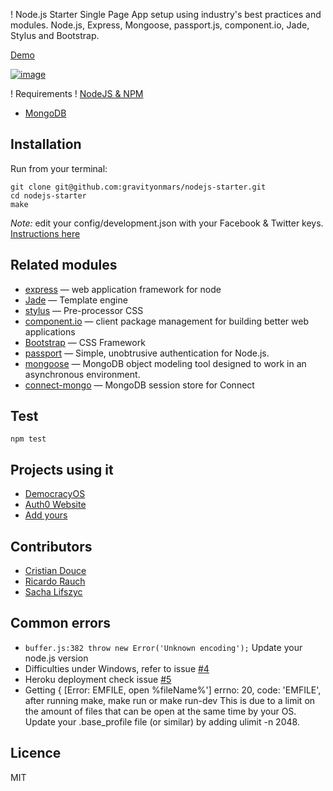 ! Node.js Starter
Single Page App setup using industry's best practices and modules.
Node.js, Express, Mongoose, passport.js, component.io, Jade, Stylus and Bootstrap.

[Demo](http://nodejs-starter.herokuapp.com)

[![image](https://i.cloudup.com/ls3TZxQeMb.png)](https://cloudup.com/c9m73vDrkZk)


!  Requirements
! [NodeJS & NPM](http://nodejs.org/download)
* [MongoDB](http://www.mongodb.org/downloads)

## Installation

Run from your terminal:

    git clone git@github.com:gravityonmars/nodejs-starter.git
    cd nodejs-starter
    make 

*Note:* edit your config/development.json with your Facebook & Twitter keys. [Instructions here](https://cloudup.com/c41pFaKcMBu)

## Related modules
* [express](https://github.com/visionmedia/express) — web application framework for node
* [Jade](https://github.com/visionmedia/jade) — Template engine
* [stylus](https://github.com/visionmedia/stylus) — Pre-processor CSS
* [component.io](https://github.com/component/component) — client package management for building better web applications
* [Bootstrap](http://getbootstrap.com) — CSS Framework
* [passport](http://passportjs.org) — Simple, unobtrusive authentication for Node.js.
* [mongoose](http://mongoosejs.com/) — MongoDB object modeling tool designed to work in an asynchronous environment.
* [connect-mongo](https://github.com/kcbanner/connect-mongo) — MongoDB session store for Connect


## Test

    npm test

## Projects using it
* [DemocracyOS](http://github.com/DemocracyOS/app)
* [Auth0 Website](http://auth0.com)
* [Add yours](https://github.com/gravityonmars/nodejs-starter/edit/master/README.md)

## Contributors
* [Cristian Douce](http://twitter.com/cristiandouce)
* [Ricardo Rauch](http://twitter.com/rickyrauch)
* [Sacha Lifszyc](http://twitter.com/slifszyc)

## Common errors
* `buffer.js:382 throw new Error('Unknown encoding');`
  Update your node.js version
* Difficulties under Windows, refer to issue [#4](https://github.com/gravityonmars/nodejs-starter/issues/4)
* Heroku deployment check issue [#5](https://github.com/gravityonmars/nodejs-starter/issues/5)
* Getting { [Error: EMFILE, open %fileName%'] errno: 20, code: 'EMFILE', after running make, make run or make run-dev This is due to a limit on the amount of files that can be open at the same time by your OS. Update your .base_profile file (or similar) by adding ulimit -n 2048.

## Licence 
MIT
 